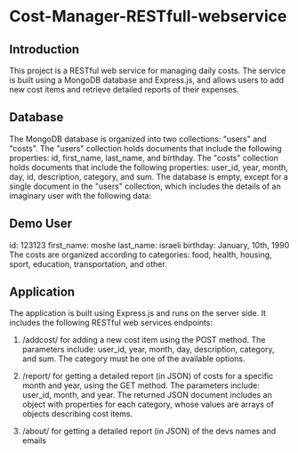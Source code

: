 ﻿# Cost-Manager-RESTfull-webservice
## Introduction
This project is a RESTful web service for managing daily costs. The service is built using a MongoDB database and Express.js, and allows users to add new cost items and retrieve detailed reports of their expenses.

## Database
The MongoDB database is organized into two collections: "users" and "costs". The "users" collection holds documents that include the following properties: id, first_name, last_name, and birthday. The "costs" collection holds documents that include the following properties: user_id, year, month, day, id, description, category, and sum.
The database is empty, except for a single document in the "users" collection, which includes the details of an imaginary user with the following data:

## Demo User
id: 123123
first_name: moshe
last_name: israeli
birthday: January, 10th, 1990
The costs are organized according to categories: food, health, housing, sport, education, transportation, and other.

## Application
The application is built using Express.js and runs on the server side. It includes the following RESTful web services endpoints:

1. /addcost/ for adding a new cost item using the POST method. The parameters include: user_id, year, month, day, description, category, and sum. The category must be one of the available options.

2. /report/ for getting a detailed report (in JSON) of costs for a specific month and year, using the GET method. The parameters include: user_id, month, and year. The returned JSON document includes an object with properties for each category, whose values are arrays of objects describing cost items.

3. /about/ for getting a detailed report (in JSON) of the devs names and emails
